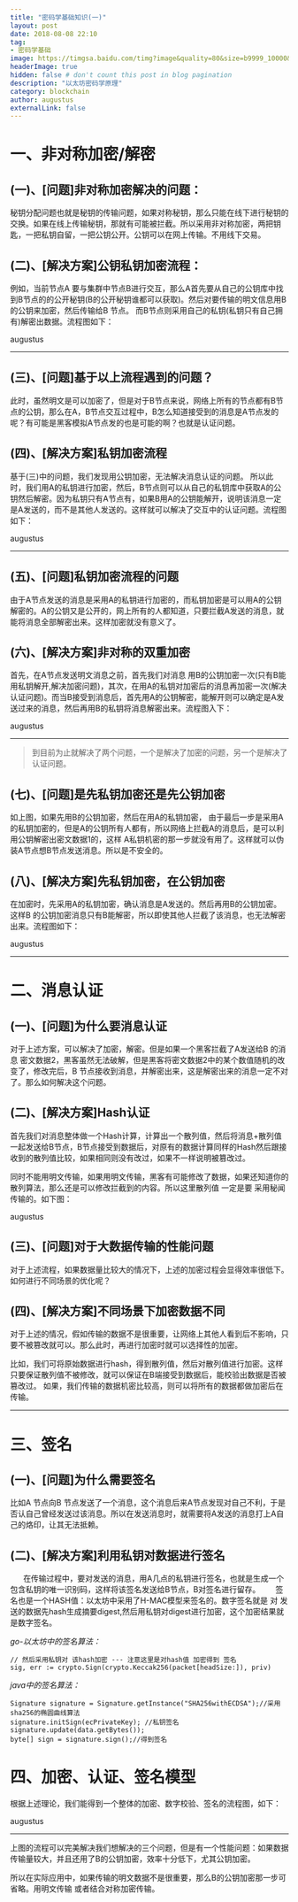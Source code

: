 ```yaml
---
title: "密码学基础知识(一)"
layout: post
date: 2018-08-08 22:10
tag:  
- 密码学基础
image: https://timgsa.baidu.com/timg?image&quality=80&size=b9999_10000&sec=1542525464833&di=418b6d4878a23db3a42ecc6e68718b0c&imgtype=0&src=http%3A%2F%2Fpic2.zhimg.com%2Fv2-1cb5c8c5d171a5545fe2159b2fa3b21a_1200x500.jpg
headerImage: true
hidden: false # don't count this post in blog pagination
description: "以太坊密码学原理"
category: blockchain
author: augustus
externalLink: false
---
```


# 一、非对称加密/解密


## (一)、[问题]非对称加密解决的问题：

秘钥分配问题也就是秘钥的传输问题，如果对称秘钥，那么只能在线下进行秘钥的交换。如果在线上传输秘钥，那就有可能被拦截。所以采用非对称加密，两把钥匙，一把私钥自留，一把公钥公开。公钥可以在网上传输。不用线下交易。



## (二)、[解决方案]公钥私钥加密流程：
例如，当前节点A 要与集群中节点B进行交互，那么A首先要从自己的公钥库中找到B节点的的公开秘钥(B的公开秘钥谁都可以获取)。然后对要传输的明文信息用B的公钥来加密，然后传输给B 节点。 而B节点则采用自己的私钥(私钥只有自己拥有)解密出数据。流程图如下：

<img class="image" src="{{ site.url }}/assets/images/cipher/cipher1.png" alt="">
<figcaption class="caption">augustus</figcaption>


---

## (三)、[问题]基于以上流程遇到的问题？

此时，虽然明文是可以加密了，但是对于B节点来说，网络上所有的节点都有B节点的公钥，那么在A，B节点交互过程中，B怎么知道接受到的消息是A节点发的呢？有可能是黑客模拟A节点发的也是可能的啊？也就是认证问题。

## (四)、[解决方案]私钥加密流程

基于(三)中的问题，我们发现用公钥加密，无法解决消息认证的问题。
所以此时，我们用A的私钥进行加密，然后，B节点则可以从自己的私钥库中获取A的公钥然后解密。因为私钥只有A节点有，如果B用A的公钥能解开，说明该消息一定是A发送的，而不是其他人发送的。这样就可以解决了交互中的认证问题。流程图如下：



<img class="image" src="{{ site.url }}/assets/images/cipher/cipher2.png" alt="">
<figcaption class="caption">augustus</figcaption>

---



## (五)、[问题]私钥加密流程的问题

由于A节点发送的消息是采用A的私钥进行加密的，而私钥加密是可以用A的公钥解密的。A的公钥又是公开的，网上所有的人都知道，只要拦截A发送的消息，就能将消息全部解密出来。这样加密就没有意义了。

## (六)、[解决方案]非对称的双重加密

首先，在A节点发送明文消息之前，首先我们对消息 用B的公钥加密一次(只有B能用私钥解开,解决加密问题)，其次，在用A的私钥对加密后的消息再加密一次(解决认证问题)。而当B接受到消息后，首先用A的公钥解密，能解开则可以确定是A发送过来的消息，然后再用B的私钥将消息解密出来。流程图入下：



<img class="image" src="{{ site.url }}/assets/images/cipher/cipher3.png" alt="">
<figcaption class="caption">augustus</figcaption>

---


> 到目前为止就解决了两个问题，一个是解决了加密的问题，另一个是解决了认证问题。

## (七)、[问题]是先私钥加密还是先公钥加密

如上图，如果先用B的公钥加密，然后在用A的私钥加密， 由于最后一步是采用A的私钥加密的，但是A的公钥所有人都有，所以网络上拦截A的消息后，是可以利用公钥解密出密文数据1的，这样 A私钥机密的那一步就没有用了。这样就可以伪装A节点想B节点发送消息。所以是不安全的。

## (八)、[解决方案]先私钥加密，在公钥加密

在加密时，先采用A的私钥加密，确认消息是A发送的。然后再用B的公钥加密。这样B 的公钥加密消息只有B能解密，所以即使其他人拦截了该消息，也无法解密出来。流程图如下：



<img class="image" src="{{ site.url }}/assets/images/cipher/cipher4.png" alt="">
<figcaption class="caption">augustus</figcaption>


---

# 二、消息认证

## (一)、[问题]为什么要消息认证

对于上述方案，可以解决了加密，解密。但是如果一个黑客拦截了A发送给B 的消息 密文数据2，黑客虽然无法破解，但是黑客将密文数据2中的某个数值随机的改变了，修改完后，B 节点接收到消息，并解密出来，这是解密出来的消息一定不对了。那么如何解决这个问题。

## (二)、[解决方案]Hash认证

首先我们对消息整体做一个Hash计算，计算出一个散列值，然后将消息+散列值一起发送给B节点，B节点接受到数据后，对原有的数据计算同样的Hash然后跟接收到的散列值比较，如果相同则没有改过，如果不一样说明被篡改过。

同时不能用明文传输，如果用明文传输，黑客有可能修改了数据，如果还知道你的散列算法，那么还是可以修改拦截到的内容。所以这里散列值 一定是要 采用秘闻传输的。如下图：



<img class="image" src="{{ site.url }}/assets/images/cipher/cipher5.png" alt="">
<figcaption class="caption">augustus</figcaption>

## (三)、[问题]对于大数据传输的性能问题

对于上述流程，如果数据量比较大的情况下，上述的加密过程会显得效率很低下。如何进行不同场景的优化呢？


## (四)、[解决方案]不同场景下加密数据不同

对于上述的情况，假如传输的数据不是很重要，让网络上其他人看到后不影响，只要不被篡改就可以。那么此时，再进行加密时就可以选择性的加密。

比如，我们可将原始数据进行hash，得到散列值，然后对散列值进行加密。这样只要保证散列值不被修改，就可以保证在B端接受到数据后，能校验出数据是否被篡改过。
如果，我们传输的数据机密比较高，则可以将所有的数据都做加密后在传输。


---

# 三、签名

## (一)、[问题]为什么需要签名

比如A 节点向B 节点发送了一个消息，这个消息后来A节点发现对自己不利，于是否认自己曾经发送过该消息。所以在发送消息时，就需要将A发送的消息打上A自己的烙印，让其无法抵赖。

## (二)、[解决方案]利用私钥对数据进行签名

       在传输过程中，要对发送的消息，用A几点的私钥进行签名，也就是生成一个包含私钥的唯一识别码，这样将该签名发送给B节点，B对签名进行留存。
       签名也是一个HASH值：以太坊中采用了H-MAC模型来签名的。数字签名就是 对 发送的数据先hash生成摘要digest,然后用私钥对digest进行加密，这个加密结果就是数字签名。

*go-以太坊中的签名算法：*
```
// 然后采用私钥对 该hash加密 --- 注意这里是对hash值 加密得到 签名
sig, err := crypto.Sign(crypto.Keccak256(packet[headSize:]), priv)
```

*java中的签名算法：*
```
Signature signature = Signature.getInstance("SHA256withECDSA");//采用sha256的椭圆曲线算法
signature.initSign(ecPrivateKey); //私钥签名
signature.update(data.getBytes());
byte[] sign = signature.sign();//得到签名
```


# 四、加密、认证、签名模型

根据上述理论，我们能得到一个整体的加密、数字校验、签名的流程图，如下：



<img class="image" src="{{ site.url }}/assets/images/cipher/cipher6.png" alt="">
<figcaption class="caption">augustus</figcaption>

---

上图的流程可以完美解决我们想解决的三个问题，但是有一个性能问题：如果数据传输量较大，并且还用了B的公钥加密，效率十分低下，尤其公钥加密。

所以在实际应用中，如果传输的明文数据不是很重要，那么B的公钥加密那一步可省略。用明文传输 或者结合对称加密传输。


